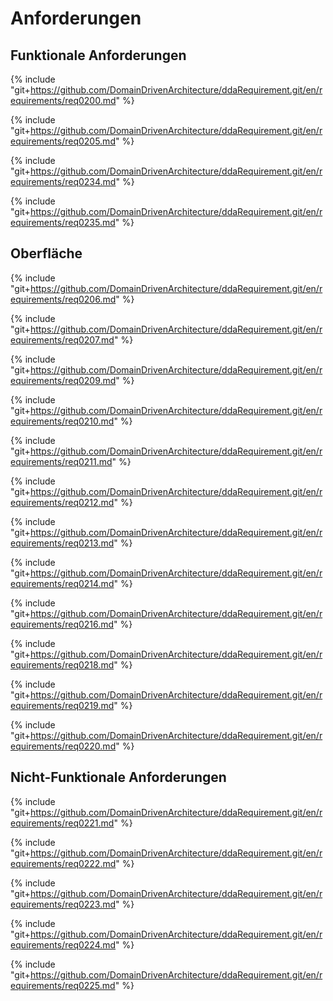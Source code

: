 # Anforderungen



## Funktionale Anforderungen

{% include "git+https://github.com/DomainDrivenArchitecture/ddaRequirement.git/en/requirements/req0200.md" %}

{% include "git+https://github.com/DomainDrivenArchitecture/ddaRequirement.git/en/requirements/req0205.md" %}

{% include "git+https://github.com/DomainDrivenArchitecture/ddaRequirement.git/en/requirements/req0234.md" %}

{% include "git+https://github.com/DomainDrivenArchitecture/ddaRequirement.git/en/requirements/req0235.md" %}

## Oberfläche

{% include "git+https://github.com/DomainDrivenArchitecture/ddaRequirement.git/en/requirements/req0206.md" %}

{% include "git+https://github.com/DomainDrivenArchitecture/ddaRequirement.git/en/requirements/req0207.md" %}

{% include "git+https://github.com/DomainDrivenArchitecture/ddaRequirement.git/en/requirements/req0209.md" %}

{% include "git+https://github.com/DomainDrivenArchitecture/ddaRequirement.git/en/requirements/req0210.md" %}

{% include "git+https://github.com/DomainDrivenArchitecture/ddaRequirement.git/en/requirements/req0211.md" %}

{% include "git+https://github.com/DomainDrivenArchitecture/ddaRequirement.git/en/requirements/req0212.md" %}

{% include "git+https://github.com/DomainDrivenArchitecture/ddaRequirement.git/en/requirements/req0213.md" %}

{% include "git+https://github.com/DomainDrivenArchitecture/ddaRequirement.git/en/requirements/req0214.md" %}

{% include "git+https://github.com/DomainDrivenArchitecture/ddaRequirement.git/en/requirements/req0216.md" %}

{% include "git+https://github.com/DomainDrivenArchitecture/ddaRequirement.git/en/requirements/req0218.md" %}

{% include "git+https://github.com/DomainDrivenArchitecture/ddaRequirement.git/en/requirements/req0219.md" %}

{% include "git+https://github.com/DomainDrivenArchitecture/ddaRequirement.git/en/requirements/req0220.md" %}


## Nicht-Funktionale Anforderungen

{% include "git+https://github.com/DomainDrivenArchitecture/ddaRequirement.git/en/requirements/req0221.md" %}

{% include "git+https://github.com/DomainDrivenArchitecture/ddaRequirement.git/en/requirements/req0222.md" %}

{% include "git+https://github.com/DomainDrivenArchitecture/ddaRequirement.git/en/requirements/req0223.md" %}

{% include "git+https://github.com/DomainDrivenArchitecture/ddaRequirement.git/en/requirements/req0224.md" %}

{% include "git+https://github.com/DomainDrivenArchitecture/ddaRequirement.git/en/requirements/req0225.md" %}
